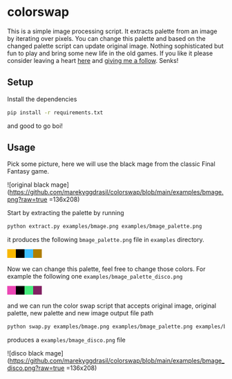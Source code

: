 # colorswap

This is a simple image processing script. It extracts palette from an image by iterating over pixels. You can change this palette and based on the changed palette script can update original image. Nothing sophisticated but fun to play and bring some new life in the old games. If you like it please consider leaving a heart [here](https://twitter.com/MarekNarozniak/status/1472225450038476801) and [giving me a follow](https://twitter.com/MarekNarozniak). Senks!

## Setup

Install the dependencies

```sh
pip install -r requirements.txt
```

and good to go boi!

## Usage

Pick some picture, here we will use the black mage from the classic Final Fantasy game.

![original black mage](https://github.com/marekyggdrasil/colorswap/blob/main/examples/bmage.png?raw=true =136x208)

Start by extracting the palette by running

```sh
python extract.py examples/bmage.png examples/bmage_palette.png
```

it produces the following `bmage_palette.png` file in `examples` directory.

![original black mage palette](https://github.com/marekyggdrasil/colorswap/blob/main/examples/bmage_palette.png?raw=true)

Now we can change this palette, feel free to change those colors. For example the following one `examples/bmage_palette_disco.png`

![disco black mage palette](https://github.com/marekyggdrasil/colorswap/blob/main/examples/bmage_palette_disco.png?raw=true)

and we can run the color swap script that accepts original image, original palette, new palette and new image output file path

```sh
python swap.py examples/bmage.png examples/bmage_palette.png examples/bmage_palette_disco.png examples/bmage_disco.png
```

produces a `examples/bmage_disco.png` file

![disco black mage](https://github.com/marekyggdrasil/colorswap/blob/main/examples/bmage_disco.png?raw=true =136x208)
